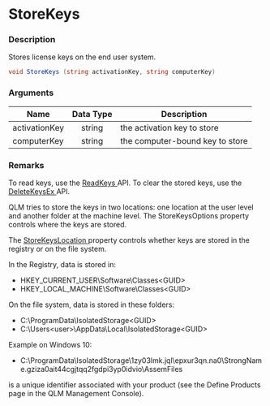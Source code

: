 # StoreKeys

### Description

Stores license keys on the end user system.

```c#
void StoreKeys (string activationKey, string computerKey)
```

### Arguments

| Name          | Data Type | Description                     |
| ------------- | :-------: | ------------------------------- |
| activationKey |   string  | the activation key to store     |
| computerKey   |   string  | the computer-bound key to store |

### Remarks

To read keys, use the [ReadKeys ](https://soraco.readme.io/reference/readkeys)API. To clear the stored keys, use the [DeleteKeysEx ](https://soraco.readme.io/reference/deletekeysex)API.

QLM tries to store the keys in two locations: one location at the user level and another folder at the machine level. The StoreKeysOptions property controls where the keys are stored.

The [StoreKeysLocation ](https://soraco.readme.io/reference/estorekeysoptions)property controls whether keys are stored in the registry or on the file system.

In the Registry, data is stored in:

* HKEY\_CURRENT\_USER\Software\Classes\<GUID>
* HKEY\_LOCAL\_MACHINE\Software\Classes\<GUID>

On the file system, data is stored in these folders:

* C:\ProgramData\IsolatedStorage\<GUID>
* C:\Users\<user>\AppData\Local\IsolatedStorage\<GUID>

Example on Windows 10:

* C:\ProgramData\IsolatedStorage\1zy03lmk.jql\epxur3qn.na0\StrongName.gziza0ait44cgjtqq2fgdpi3yp0idvio\AssemFiles

is a unique identifier associated with your product (see the Define Products page in the QLM Management Console).
